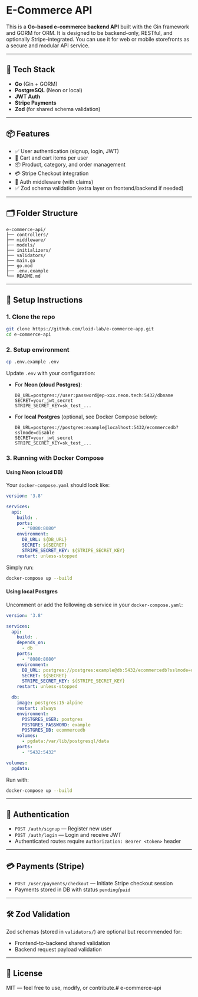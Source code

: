 # E-Commerce API

This is a **Go-based e-commerce backend API** built with the Gin framework and GORM for ORM. It is designed to be backend-only, RESTful, and optionally Stripe-integrated. You can use it for web or mobile storefronts as a secure and modular API service.

---

## 🔧 Tech Stack

- **Go** (Gin + GORM)
- **PostgreSQL** (Neon or local)
- **JWT Auth**
- **Stripe Payments**
- **Zod** (for shared schema validation)

---

## 📦 Features

- ✅ User authentication (signup, login, JWT)
- 🛒 Cart and cart items per user
- 📦 Product, category, and order management
- 💳 Stripe Checkout integration
- 🔐 Auth middleware (with claims)
- ✅ Zod schema validation (extra layer on frontend/backend if needed)

---

## 🗂 Folder Structure

```
e-commerce-api/
├── controllers/
├── middleware/
├── models/
├── initializers/
├── validators/
├── main.go
├── go.mod
├── .env.example
└── README.md
```

---

## 📌 Setup Instructions

### 1. Clone the repo

```bash
git clone https://github.com/loid-lab/e-commerce-app.git
cd e-commerce-api
```

### 2. Setup environment

```bash
cp .env.example .env
```

Update `.env` with your configuration:

- For **Neon (cloud Postgres)**:

  ```
  DB_URL=postgres://user:password@ep-xxx.neon.tech:5432/dbname
  SECRET=your_jwt_secret
  STRIPE_SECRET_KEY=sk_test_...
  ```

- For **local Postgres** (optional, see Docker Compose below):

  ```
  DB_URL=postgres://postgres:example@localhost:5432/ecommercedb?sslmode=disable
  SECRET=your_jwt_secret
  STRIPE_SECRET_KEY=sk_test_...
  ```

### 3. Running with Docker Compose

#### Using Neon (cloud DB)

Your `docker-compose.yaml` should look like:

```yaml
version: '3.8'

services:
  api:
    build: .
    ports:
      - "8080:8080"
    environment:
      DB_URL: ${DB_URL}
      SECRET: ${SECRET}
      STRIPE_SECRET_KEY: ${STRIPE_SECRET_KEY}
    restart: unless-stopped
```

Simply run:

```bash
docker-compose up --build
```

#### Using local Postgres

Uncomment or add the following `db` service in your `docker-compose.yaml`:

```yaml
version: '3.8'

services:
  api:
    build: .
    depends_on:
      - db
    ports:
      - "8080:8080"
    environment:
      DB_URL: postgres://postgres:example@db:5432/ecommercedb?sslmode=disable
      SECRET: ${SECRET}
      STRIPE_SECRET_KEY: ${STRIPE_SECRET_KEY}
    restart: unless-stopped

  db:
    image: postgres:15-alpine
    restart: always
    environment:
      POSTGRES_USER: postgres
      POSTGRES_PASSWORD: example
      POSTGRES_DB: ecommercedb
    volumes:
      - pgdata:/var/lib/postgresql/data
    ports:
      - "5432:5432"

volumes:
  pgdata:
```

Run with:

```bash
docker-compose up --build
```

---

## 🔐 Authentication

- `POST /auth/signup` — Register new user  
- `POST /auth/login` — Login and receive JWT  
- Authenticated routes require `Authorization: Bearer <token>` header

---

## 💳 Payments (Stripe)

- `POST /user/payments/checkout` — Initiate Stripe checkout session  
- Payments stored in DB with status `pending`/`paid`

---

## 🛠 Zod Validation

Zod schemas (stored in `validators/`) are optional but recommended for:

- Frontend-to-backend shared validation  
- Backend request payload validation  

---

## 📘 License

MIT — feel free to use, modify, or contribute.# e-commerce-api
